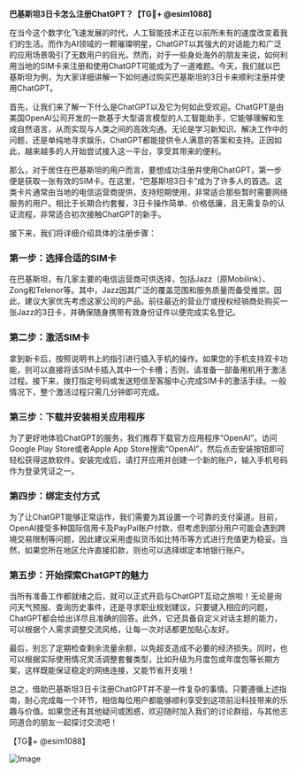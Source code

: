 **巴基斯坦3日卡怎么注册ChatGPT？【TG💪+ @esim1088】**

在当今这个数字化飞速发展的时代，人工智能技术正在以前所未有的速度改变着我们的生活。而作为AI领域的一颗璀璨明星，ChatGPT以其强大的对话能力和广泛的应用场景吸引了无数用户的目光。然而，对于一些身处海外的朋友来说，如何利用当地的SIM卡来注册和使用ChatGPT可能成为了一道难题。今天，我们就以巴基斯坦为例，为大家详细讲解一下如何通过购买巴基斯坦的3日卡来顺利注册并使用ChatGPT。

首先，让我们来了解一下什么是ChatGPT以及它为何如此受欢迎。ChatGPT是由美国OpenAI公司开发的一款基于大型语言模型的人工智能助手，它能够理解和生成自然语言，从而实现与人类之间的高效沟通。无论是学习新知识、解决工作中的问题，还是单纯地寻求娱乐，ChatGPT都能提供令人满意的答案和支持。正因如此，越来越多的人开始尝试接入这一平台，享受其带来的便利。

那么，对于居住在巴基斯坦的用户而言，要想成功注册并使用ChatGPT，第一步便是获取一张有效的SIM卡。在这里，“巴基斯坦3日卡”成为了许多人的首选。这类卡片通常由当地的电信运营商提供，支持短期使用，非常适合那些暂时需要网络服务的用户。相比于长期合约套餐，3日卡操作简单、价格低廉，且无需复杂的认证流程，非常适合初次接触ChatGPT的新手。

接下来，我们将详细介绍具体的注册步骤：

### 第一步：选择合适的SIM卡

在巴基斯坦，有几家主要的电信运营商可供选择，包括Jazz（原Mobilink）、Zong和Telenor等。其中，Jazz因其广泛的覆盖范围和服务质量而备受推崇。因此，建议大家优先考虑这家公司的产品。前往最近的营业厅或授权经销商处购买一张Jazz的3日卡，并确保随身携带有效身份证件以便完成实名登记。

### 第二步：激活SIM卡

拿到新卡后，按照说明书上的指引进行插入手机的操作。如果您的手机支持双卡功能，则可以直接将该SIM卡插入其中一个卡槽；否则，请准备一部备用机用于激活过程。接下来，拨打指定号码或发送短信至客服中心完成SIM卡的激活手续。一般情况下，整个激活过程只需几分钟即可完成。

### 第三步：下载并安装相关应用程序

为了更好地体验ChatGPT的服务，我们推荐下载官方应用程序“OpenAI”。访问Google Play Store或者Apple App Store搜索“OpenAI”，然后点击安装按钮即可轻松获得这款软件。安装完成后，请打开应用并创建一个新的账户，输入手机号码作为登录凭证之一。

### 第四步：绑定支付方式

为了让ChatGPT能够正常运作，我们需要为其设置一个可靠的支付渠道。目前，OpenAI接受多种国际信用卡及PayPal账户付款，但考虑到部分用户可能会遇到跨境交易限制等问题，因此建议采用虚拟货币如比特币等方式进行充值更为稳妥。当然，如果您所在地区允许直接扣款，则也可以选择绑定本地银行账户。

### 第五步：开始探索ChatGPT的魅力

当所有准备工作都就绪之后，就可以正式开启与ChatGPT互动之旅啦！无论是询问天气预报、查询历史事件，还是寻求职业规划建议，只要键入相应的问题，ChatGPT都会给出详尽且准确的回答。此外，它还具备自定义对话主题的能力，可以根据个人需求调整交流风格，让每一次对话都更加贴心友好。

最后，别忘了定期检查剩余流量余额，以免超支造成不必要的经济损失。同时，也可以根据实际使用情况灵活调整套餐类型，比如升级为月度包或年度包等长期方案，这样既能保证稳定的网络连接，又能节省开支哦！

总之，借助巴基斯坦3日卡注册ChatGPT并不是一件复杂的事情。只要遵循上述指南，耐心完成每一个环节，相信每位用户都能够顺利享受到这项前沿科技带来的乐趣与价值。如果您还有其他疑问或困惑，欢迎随时加入我们的讨论群组，与其他志同道合的朋友一起探讨交流吧！

【TG💪+ @esim1088】

![Image](https://i.postimg.cc/4NQfJmqS/Snipaste-2025-05-13-00-14-12.png)